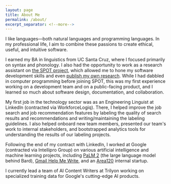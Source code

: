 ```yaml
---
layout: page
title: About Me
permalink: /about/
excerpt_separator: <!--more-->
---
```


I like languages&mdash;both natural languages and programming languages. In my professional life, I aim to combine these passions to create ethical, useful, and intuitive software.

I earned my BA in linguistics from UC Santa Cruz, where I focused primarily on syntax and phonology. I also had the opportunity to work as a research assistant on [the SPOT project](https://spot.sites.ucsc.edu), which allowed me to hone my software development skills <!--more-->and even [publish my own research](https://www.equinoxpub.com/home/view-chapter/?id=41004). While I had dabbled in computer programming before joining SPOT, this was my first experience working on a development team and on a public-facing product, and I learned so much about software design, documentation, and collaboration.

My first job in the technology sector was as an Engineering Linguist at LinkedIn (contracted via WorkforceLogiq). There, I helped improve the job search and job recommendation features by labeling the quality of search results and recommendations and writing/maintaining the labeling guidelines. I also helped onboard new team members, presented our team's work to internal stakeholders, and bootstrapped analytics tools for understanding the results of our labeling projects.

Following the end of my contract with LinkedIn, I worked at Google (contracted via Intellipro Group) on various artificial intelligence and machine learning projects, including [PaLM 2](https://blog.google/technology/ai/google-palm-2-ai-large-language-model/) (the large language model behind Bard), [Gmail Help Me Write](https://www.tomsguide.com/news/gmail-help-me-write-announced-at-google-io-2023-and-it-writes-entire-emails-for-you), and an [Area120](https://area120.google.com/) internal startup.

I currently lead a team of AI Content Writers at Trilyon working on specialized training data for Google's cutting-edge AI products.
